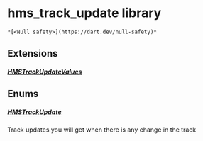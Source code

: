 


# hms_track_update library






    *[<Null safety>](https://dart.dev/null-safety)*







## Extensions

##### [HMSTrackUpdateValues](../enum_hms_track_update/HMSTrackUpdateValues.md)



 






## Enums

##### [HMSTrackUpdate](../enum_hms_track_update/HMSTrackUpdate-class.md)



Track updates you will get when there is any change in the track 









